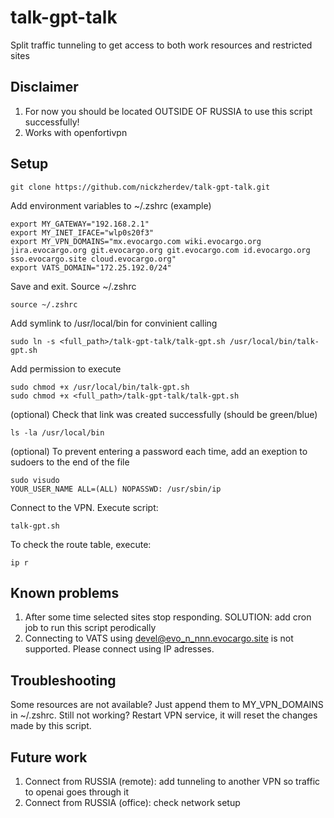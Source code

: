 # talk-gpt-talk
Split traffic tunneling to get access to both work resources and restricted sites

## Disclaimer
1) For now you should be located OUTSIDE OF RUSSIA to use this script successfully!
2) Works with openfortivpn

## Setup

    git clone https://github.com/nickzherdev/talk-gpt-talk.git

Add environment variables to ~/.zshrc (example)

    export MY_GATEWAY="192.168.2.1"
    export MY_INET_IFACE="wlp0s20f3"
    export MY_VPN_DOMAINS="mx.evocargo.com wiki.evocargo.org jira.evocargo.org git.evocargo.org git.evocargo.com id.evocargo.org sso.evocargo.site cloud.evocargo.org"
    export VATS_DOMAIN="172.25.192.0/24"

Save and exit. Source ~/.zshrc

    source ~/.zshrc

Add symlink to /usr/local/bin for convinient calling

    sudo ln -s <full_path>/talk-gpt-talk/talk-gpt.sh /usr/local/bin/talk-gpt.sh

Add permission to execute

    sudo chmod +x /usr/local/bin/talk-gpt.sh
    sudo chmod +x <full_path>/talk-gpt-talk/talk-gpt.sh

(optional) Check that link was created successfully (should be green/blue)

    ls -la /usr/local/bin

(optional) To prevent entering a password each time, add an exeption to sudoers to the end of the file

    sudo visudo
    YOUR_USER_NAME ALL=(ALL) NOPASSWD: /usr/sbin/ip

Connect to the VPN.
Execute script:

    talk-gpt.sh

To check the route table, execute:

    ip r

## Known problems

1) After some time selected sites stop responding.  SOLUTION: add cron job to run this script perodically
2) Connecting to VATS using devel@evo_n_nnn.evocargo.site is not supported. Please connect using IP adresses.

## Troubleshooting

Some resources are not available? Just append them to MY_VPN_DOMAINS in ~/.zshrc.
Still not working? Restart VPN service, it will reset the changes made by this script.  

## Future work

1) Connect from RUSSIA (remote): add tunneling to another VPN so traffic to openai goes through it
2) Connect from RUSSIA (office): check network setup
